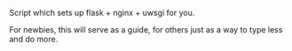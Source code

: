 Script which sets up flask + nginx + uwsgi for you.

For newbies, this will serve as a guide, for others just as a way to type less
and do more.